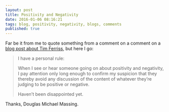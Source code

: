 ```yaml
---
layout: post
title: Positivity and Negativity
date: 2016-01-06 08:16:21
tags: blog, positivity, negativity, blogs, comments
published: true
---
```


Far be it from me to quote something from a comment on a comment on a [blog post about Tim Ferriss](http://blog.penelopetrunk.com/2009/01/08/5-time-management-tricks-i-learned-from-years-of-hating-tim-ferriss/), but here I go:

> I have a personal rule:
>
>When I see or hear someone going on about positivity and negativity, I pay attention only long enough to confirm my suspicion that they thereby avoid any discussion of the content of whatever they’re judging to be positive or negative.
>
>Haven’t been disappointed yet.

Thanks, Douglas Michael Massing.
